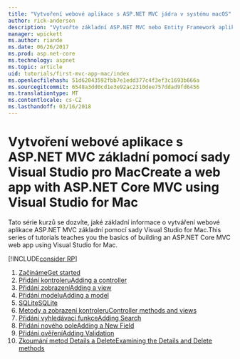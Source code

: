 ```yaml
---
title: "Vytvoření webové aplikace s ASP.NET MVC jádra v systému macOS"
author: rick-anderson
description: "Vytvořte základní ASP.NET MVC nebo Entity Framework aplikace pomocí sady Visual Studio pro Mac"
manager: wpickett
ms.author: riande
ms.date: 06/26/2017
ms.prod: asp.net-core
ms.technology: aspnet
ms.topic: article
uid: tutorials/first-mvc-app-mac/index
ms.openlocfilehash: 51d62043592fbb7e1edd377c4f3ef3c1693b666a
ms.sourcegitcommit: 6548a3dd0cd1e3e92ac2310dee757ddad9fd6456
ms.translationtype: MT
ms.contentlocale: cs-CZ
ms.lasthandoff: 03/16/2018
---
```

# <a name="create-a-web-app-with-aspnet-core-mvc-using-visual-studio-for-mac"></a><span data-ttu-id="f0f61-103">Vytvoření webové aplikace s ASP.NET MVC základní pomocí sady Visual Studio pro Mac</span><span class="sxs-lookup"><span data-stu-id="f0f61-103">Create a web app with ASP.NET Core MVC using Visual Studio for Mac</span></span>

<span data-ttu-id="f0f61-104">Tato série kurzů se dozvíte, jaké základní informace o vytváření webové aplikace ASP.NET MVC základní pomocí sady Visual Studio for Mac.</span><span class="sxs-lookup"><span data-stu-id="f0f61-104">This series of tutorials teaches you the basics of building an ASP.NET Core MVC web app using Visual Studio for Mac.</span></span> 

[!INCLUDE[consider RP](../../includes/razor.md)]

1. [<span data-ttu-id="f0f61-105">Začínáme</span><span class="sxs-lookup"><span data-stu-id="f0f61-105">Get started</span></span>](xref:tutorials/first-mvc-app-mac/start-mvc)
1. [<span data-ttu-id="f0f61-106">Přidání kontroleru</span><span class="sxs-lookup"><span data-stu-id="f0f61-106">Adding a controller</span></span>](xref:tutorials/first-mvc-app-mac/adding-controller)
1. [<span data-ttu-id="f0f61-107">Přidání zobrazení</span><span class="sxs-lookup"><span data-stu-id="f0f61-107">Adding a view</span></span>](xref:tutorials/first-mvc-app-mac/adding-view)
1. [<span data-ttu-id="f0f61-108">Přidání modelu</span><span class="sxs-lookup"><span data-stu-id="f0f61-108">Adding a model</span></span>](xref:tutorials/first-mvc-app-mac/adding-model)
1. [<span data-ttu-id="f0f61-109">SQLite</span><span class="sxs-lookup"><span data-stu-id="f0f61-109">SQLite</span></span>](xref:tutorials/first-mvc-app-mac/working-with-sql)
1. [<span data-ttu-id="f0f61-110">Metody a zobrazení kontroleru</span><span class="sxs-lookup"><span data-stu-id="f0f61-110">Controller methods and views</span></span>](xref:tutorials/first-mvc-app-mac/controller-methods-views)
1. [<span data-ttu-id="f0f61-111">Přidání vyhledávací funkce</span><span class="sxs-lookup"><span data-stu-id="f0f61-111">Adding Search</span></span>](xref:tutorials/first-mvc-app-mac/search)
1. [<span data-ttu-id="f0f61-112">Přidání nového pole</span><span class="sxs-lookup"><span data-stu-id="f0f61-112">Adding a New Field</span></span>](xref:tutorials/first-mvc-app-mac/new-field)
1. [<span data-ttu-id="f0f61-113">Přidání ověření</span><span class="sxs-lookup"><span data-stu-id="f0f61-113">Adding Validation</span></span>](xref:tutorials/first-mvc-app-mac/validation)
1. [<span data-ttu-id="f0f61-114">Zkoumání metod Details a Delete</span><span class="sxs-lookup"><span data-stu-id="f0f61-114">Examining the Details and Delete methods</span></span>](xref:tutorials/first-mvc-app/details)
